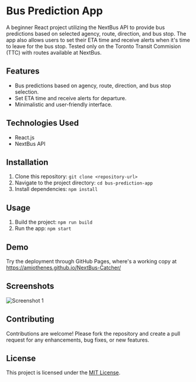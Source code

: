 # Bus Prediction App

A beginner React project utilizing the NextBus API to provide bus predictions based on selected agency, route, direction, and bus stop. The app also allows users to set their ETA time and receive alerts when it's time to leave for the bus stop. Tested only on the Toronto Transit Commision (TTC) with routes available at NextBus.

## Features

- Bus predictions based on agency, route, direction, and bus stop selection.
- Set ETA time and receive alerts for departure.
- Minimalistic and user-friendly interface.

## Technologies Used

- React.js
- NextBus API

## Installation

1. Clone this repository: `git clone <repository-url>`
2. Navigate to the project directory: `cd bus-prediction-app`
3. Install dependencies: `npm install`

## Usage

1. Build the project: `npm run build`
2. Run the app: `npm start`

## Demo

Try the deployment through GitHub Pages, where's a working copy at https://amiothenes.github.io/NextBus-Catcher/

## Screenshots

![Screenshot 1](https://i.imgur.com/352kbmW.gif)

## Contributing

Contributions are welcome! Please fork the repository and create a pull request for any enhancements, bug fixes, or new features.

## License

This project is licensed under the [MIT License](https://opensource.org/licenses/MIT).
